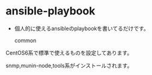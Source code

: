 ansible-playbook
================

* 個人的に使えるansibleのplaybookを書いてるだけです。

  common

CentOS6系で標準で使えるものを設定してあります。

snmp,munin-node,tools系がインストールされます。
